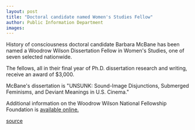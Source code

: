 ```yaml
---
layout: post
title: "Doctoral candidate named Women's Studies Fellow"
author: Public Information Department
images:
---
```


History of consciousness doctoral candidate Barbara McBane has been named a Woodrow Wilson Dissertation Fellow in Women's Studies, one of seven selected nationwide.

The fellows, all in their final year of Ph.D. dissertation research and writing, receive an award of $3,000.

McBane's dissertation is "UNSUNK: Sound-Image Disjunctions, Submerged Feminisms, and Deviant Meanings in U.S. Cinema."

Additional information on the Woodrow Wilson National Fellowship Foundation is [available online.][1]  
  
  

[1]: http://www.woodrow.org/

[source](http://www1.ucsc.edu/currents/05-06/06-12/mcbane.asp "Permalink to mcbane")
